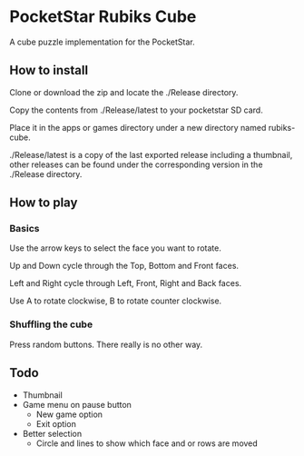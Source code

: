 # PocketStar Rubiks Cube
A cube puzzle implementation for the PocketStar.

## How to install
Clone or download the zip and locate the ./Release directory.

Copy the contents from ./Release/latest to your pocketstar SD card.

Place it in the apps or games directory under a new directory named rubiks-cube.

./Release/latest is a copy of the last exported release including a thumbnail, other releases can be found under the corresponding version in the ./Release directory.

## How to play
### Basics
Use the arrow keys to select the face you want to rotate.

Up and Down cycle through the Top, Bottom and Front faces.

Left and Right cycle through Left, Front, Right and Back faces.

Use A to rotate clockwise, B to rotate counter clockwise.

### Shuffling the cube
Press random buttons. There really is no other way.


## Todo
 - Thumbnail
 - Game menu on pause button
   - New game option
   - Exit option
 - Better selection
   - Circle and lines to show which face and or rows are moved
